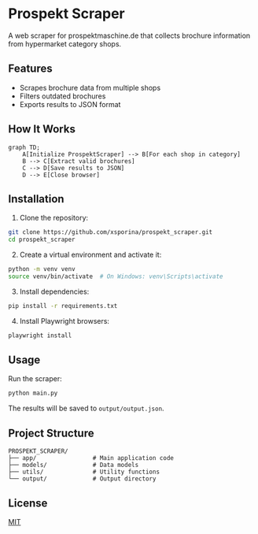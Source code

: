 # Prospekt Scraper

A web scraper for prospektmaschine.de that collects brochure information from hypermarket category shops.

## Features

- Scrapes brochure data from multiple shops
- Filters outdated brochures
- Exports results to JSON format

## How It Works

```mermaid
graph TD;
    A[Initialize ProspektScraper] --> B[For each shop in category]
    B --> C[Extract valid brochures]
    C --> D[Save results to JSON]
    D --> E[Close browser]
```

## Installation

1. Clone the repository:
```bash
git clone https://github.com/xsporina/prospekt_scraper.git
cd prospekt_scraper
```

2. Create a virtual environment and activate it:
```bash
python -m venv venv
source venv/bin/activate  # On Windows: venv\Scripts\activate
```

3. Install dependencies:
```bash
pip install -r requirements.txt
```

4. Install Playwright browsers:
```bash
playwright install
```

## Usage

Run the scraper:
```bash
python main.py
```

The results will be saved to `output/output.json`.

## Project Structure

```
PROSPEKT_SCRAPER/
├── app/                # Main application code
├── models/             # Data models
├── utils/              # Utility functions
└── output/             # Output directory
```

## License

[MIT](LICENSE)
